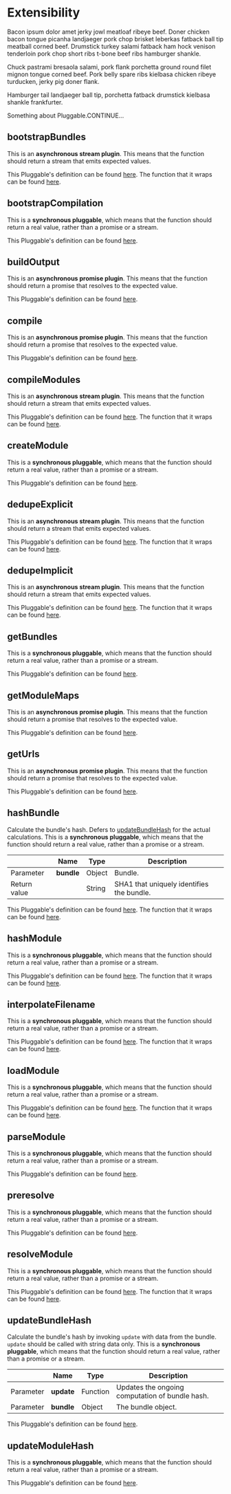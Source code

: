 # Extensibility

Bacon ipsum dolor amet jerky jowl meatloaf ribeye beef. Doner chicken bacon tongue picanha
landjaeger pork chop brisket leberkas fatback ball tip meatball corned beef. Drumstick turkey
salami fatback ham hock venison tenderloin pork chop short ribs t-bone beef ribs hamburger
shankle.

Chuck pastrami bresaola salami, pork flank porchetta ground round filet mignon tongue corned
beef. Pork belly spare ribs kielbasa chicken ribeye turducken, jerky pig doner flank.

Hamburger tail landjaeger ball tip, porchetta fatback drumstick kielbasa shankle frankfurter.

Something about Pluggable.CONTINUE...

## bootstrapBundles

This is an **asynchronous stream plugin**.  This means that the function should
return a stream that emits expected values.

This Pluggable's definition can be found [here](../lib/compile/bundles/bootstrap.js#L25).
The function that it wraps can be found [here](../lib/compile/bundles/bootstrap.js#L8).

## bootstrapCompilation

This is a **synchronous pluggable**, which means that the function should return
a real value, rather than a promise or a stream.

This Pluggable's definition can be found [here](../lib/compile/index.js#L14).

## buildOutput

This is an **asynchronous promise plugin**.  This means that the function
should return a promise that resolves to the expected value.

This Pluggable's definition can be found [here](../lib/compile/index.js#L65).

## compile

This is an **asynchronous promise plugin**.  This means that the function
should return a promise that resolves to the expected value.

This Pluggable's definition can be found [here](../lib/compile/index.js#L99).

## compileModules

This is an **asynchronous stream plugin**.  This means that the function should
return a stream that emits expected values.

This Pluggable's definition can be found [here](../lib/compile/modules/compile.js#L65).
The function that it wraps can be found [here](../lib/compile/modules/compile.js#L16).

## createModule

This is a **synchronous pluggable**, which means that the function should return
a real value, rather than a promise or a stream.

This Pluggable's definition can be found [here](../lib/compile/modules/resolve.js#L4).

## dedupeExplicit

This is an **asynchronous stream plugin**.  This means that the function should
return a stream that emits expected values.

This Pluggable's definition can be found [here](../lib/compile/bundles/dedupe-explicit.js#L41).
The function that it wraps can be found [here](../lib/compile/bundles/dedupe-explicit.js#L5).

## dedupeImplicit

This is an **asynchronous stream plugin**.  This means that the function should
return a stream that emits expected values.

This Pluggable's definition can be found [here](../lib/compile/bundles/dedupe-implicit.js#L45).
The function that it wraps can be found [here](../lib/compile/bundles/dedupe-implicit.js#L38).

## getBundles

This is a **synchronous pluggable**, which means that the function should return
a real value, rather than a promise or a stream.

This Pluggable's definition can be found [here](../lib/compile/index.js#L35).

## getModuleMaps

This is an **asynchronous promise plugin**.  This means that the function
should return a promise that resolves to the expected value.

This Pluggable's definition can be found [here](../lib/compile/index.js#L23).

## getUrls

This is an **asynchronous promise plugin**.  This means that the function
should return a promise that resolves to the expected value.

This Pluggable's definition can be found [here](../lib/compile/index.js#L58).

## hashBundle

Calculate the bundle's hash.  Defers to [updateBundleHash](#updatebundlehash) for
the actual calculations.
This is a **synchronous pluggable**, which means that the function should return
a real value, rather than a promise or a stream.

|     | Name | Type | Description |
| --- | ---- | ---- | ----------- |
| Parameter | **bundle** | Object | Bundle. |
| Return value |  | String | SHA1 that uniquely identifies the bundle. |


This Pluggable's definition can be found [here](../lib/compile/bundles/hash.js#L40).
The function that it wraps can be found [here](../lib/compile/bundles/hash.js#L27).

## hashModule

This is a **synchronous pluggable**, which means that the function should return
a real value, rather than a promise or a stream.

This Pluggable's definition can be found [here](../lib/compile/modules/hash.js#L30).
The function that it wraps can be found [here](../lib/compile/modules/hash.js#L19).

## interpolateFilename

This is a **synchronous pluggable**, which means that the function should return
a real value, rather than a promise or a stream.

This Pluggable's definition can be found [here](../lib/compile/bundles/interpolate-filename.js#L14).
The function that it wraps can be found [here](../lib/compile/bundles/interpolate-filename.js#L3).

## loadModule

This is a **synchronous pluggable**, which means that the function should return
a real value, rather than a promise or a stream.

This Pluggable's definition can be found [here](../lib/compile/modules/load-ast.js#L34).
The function that it wraps can be found [here](../lib/compile/modules/load-ast.js#L28).

## parseModule

This is a **synchronous pluggable**, which means that the function should return
a real value, rather than a promise or a stream.

This Pluggable's definition can be found [here](../lib/compile/modules/load-ast.js#L11).

## preresolve

This is a **synchronous pluggable**, which means that the function should return
a real value, rather than a promise or a stream.

This Pluggable's definition can be found [here](../lib/compile/modules/resolve.js#L18).

## resolveModule

This is a **synchronous pluggable**, which means that the function should return
a real value, rather than a promise or a stream.

This Pluggable's definition can be found [here](../lib/compile/modules/resolve.js#L42).
The function that it wraps can be found [here](../lib/compile/modules/resolve.js#L22).

## updateBundleHash

Calculate the bundle's hash by invoking `update` with data from the bundle.
`update` should be called with string data only.
This is a **synchronous pluggable**, which means that the function should return
a real value, rather than a promise or a stream.

|     | Name | Type | Description |
| --- | ---- | ---- | ----------- |
| Parameter | **update** | Function | Updates the ongoing computation of bundle hash. |
| Parameter | **bundle** | Object | The bundle object. |


This Pluggable's definition can be found [here](../lib/compile/bundles/hash.js#L12).

## updateModuleHash

This is a **synchronous pluggable**, which means that the function should return
a real value, rather than a promise or a stream.

This Pluggable's definition can be found [here](../lib/compile/modules/hash.js#L5).

